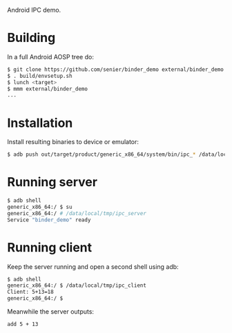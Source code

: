 Android IPC demo.

# Building

In a full Android AOSP tree do:

```sh
$ git clone https://github.com/senier/binder_demo external/binder_demo
$ . build/envsetup.sh
$ lunch <target>
$ mmm external/binder_demo
...
```

# Installation

Install resulting binaries to device or emulator:

```sh
$ adb push out/target/product/generic_x86_64/system/bin/ipc_* /data/local/tmp/
```

# Running server

```sh
$ adb shell
generic_x86_64:/ $ su
generic_x86_64:/ # /data/local/tmp/ipc_server
Service "binder_demo" ready
```

# Running client

Keep the server running and open a second shell using adb:

```sh
$ adb shell
generic_x86_64:/ $ /data/local/tmp/ipc_client
Client: 5+13=18
generic_x86_64:/ $
```

Meanwhile the server outputs:

```sh
add 5 + 13
```
